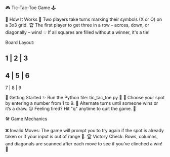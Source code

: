 🎮 Tic-Tac-Toe Game 🕹️


📝 How It Works
🎲 Two players take turns marking their symbols (X or O) on a 3x3 grid.
🏆 The first player to get three in a row – across, down, or diagonally – wins!
💡 If all squares are  filled without a winner, it's a tie!

Board Layout:

 1 | 2 | 3 
-----------
 4 | 5 | 6 
-----------
 7 | 8 | 9 


🚀 Getting Started
✨ Run the Python file: tic_tac_toe.py 🐍
🎯 Choose your spot by entering a number from 1 to 9.
🔄 Alternate turns until someone wins or it’s a draw.
😌 Feeling tired? Hit "q" anytime to quit the game. 👋


🛠️ Game Mechanics



❌ Invalid Moves: The game will prompt you to try again if the spot is already taken or if your input is out of range 🚫.
🏆 Victory Check: Rows, columns, and diagonals are scanned after each move to see if you’ve clinched a win! 🥇
